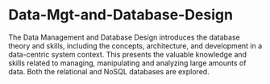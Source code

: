 # Data-Mgt-and-Database-Design

The Data Management and Database Design introduces the database theory and skills, including the concepts, architecture, and development in a data-centric system context. This presents the valuable knowledge and skills related to managing, manipulating and analyzing large amounts of data. Both the relational and NoSQL databases are explored.
